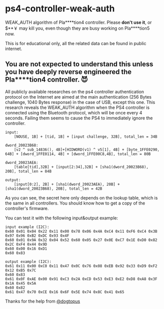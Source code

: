 # ps4-controller-weak-auth
WEAK_AUTH algorithm of Pla\*\*\*\*tion4 controller. Please **don't use it**, or $\*\*￥ may kill you, even though they are busy working on Pla\*\*\*\*tion5 now.

This is for educational only, all the related data can be found in public internet.

## You are **not expected to understand this** unless you have deeply reverse engineered the Pla****tion4 controller. 😈

All publicly available researches on the ps4 controller authentication protocol on the Internet are aimed at the main authentication (256 Bytes challenge, 1040 Bytes response) in the case of USB, except this one. This research reveals the WEAK_AUTH algorithm when the PS4 controller is connected using the Bluetooth protocol, which will be once every 4 seconds. Failing them seems to cause the PS4 to immediately ignore the controller.

```
input:
    [NOUSE, 1B] + [tid, 1B] + [input challenge, 32B], total_len = 34B

dword_20023B68:
    [v2 ^ sub_14836(), 4B]+[HIDWORD(v1) ^ v5[1], 4B] + [byte_1FFE0290, 64B] + [dword_1FFE0114, 4B] + [dword_1FFE00C8,4B], total_len = 80B

dword_20023AEA:
    [table[tid],32B] + [input[2:34],32B] + [sha1(dword_20023B68), 20B], total_len = 84B

output:
    [input[0:2], 2B] + [sha1(dword_20023AEA), 20B] + [sha1(dword_20023B68), 20B], total_len = 42B
```

As you can see, the secret here only depends on the lookup table, which is the same in all controllers. You should know how to get a copy of the controller's firmware.

You can test it with the following input&output example:

```
input example (I2C):
0x60 0x01 0x04 0x22 0x11 0x00 0x78 0x06 0x4A 0xC4 0x11 0xF6 0xC4 0x3B 0x97 0x96 0xB2 0xDC 0x93 0x4F  
0x60 0x01 0x9A 0x32 0x04 0x52 0x60 0x05 0x27 0x0E 0xC7 0x1E 0xD0 0x82 0x2C 0xF4 0x44 0x9D 
0x60 0x00 0x16 0xD1  
0x60 0x83 

output example (I2C):
0x61 0x11 0x00 0xC0 0x11 0x47 0x0C 0x76 0x08 0xEB 0x92 0x33 0xD9 0xF2 0x12 0xB5 0x7C  
0x60 0x83 
0x61 0x0F 0xAE 0x00 0x91 0xC3 0x2A 0xCD 0x53 0xE3 0xE2 0xD8 0xA8 0x3F 0x1A 0x45 0x5A  
0x60 0x82 
0x61 0x47 0x70 0xCE 0x16 0x6F 0x5E 0x74 0x8C 0x41 0x65

```

Thanks for the help from [@dogtopus](https://github.com/dogtopus)
